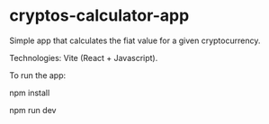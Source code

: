 # cryptos-calculator-app
Simple app that calculates the fiat value for a given cryptocurrency.

Technologies: Vite (React + Javascript).

To run the app: 

npm install

npm run dev
